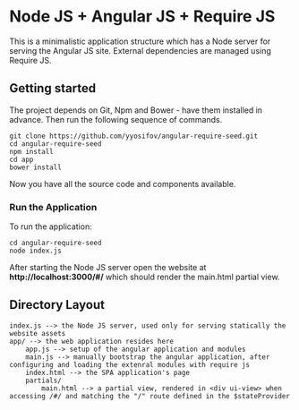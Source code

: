 # Node JS + Angular JS + Require JS

This is a minimalistic application structure which has a Node server for serving the Angular JS site. External dependencies are managed using Require JS.

## Getting started

The project depends on Git, Npm and Bower - have them installed in advance. Then run the following sequence of commands.

    git clone https://github.com/yyosifov/angular-require-seed.git
	cd angular-require-seed
	npm install
	cd app
	bower install 

 Now you have all the source code and components available.

### Run the Application

To run the application:

	cd angular-require-seed
	node index.js

After starting the Node JS server open the website at **http://localhost:3000/#/** which should render the main.html partial view.

## Directory Layout

    index.js --> the Node JS server, used only for serving statically the website assets
    app/ --> the web application resides here
    	app.js --> setup of the angular application and modules
    	main.js --> manually bootstrap the angular application, after configuring and loading the extenral modules with require js
    	index.html --> the SPA application's page
    	partials/
    		main.html --> a partial view, rendered in <div ui-view> when accessing /#/ and matching the "/" route defined in the $stateProvider